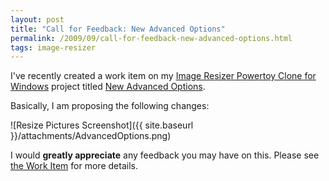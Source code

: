 ```yaml
---
layout: post
title: "Call for Feedback: New Advanced Options"
permalink: /2009/09/call-for-feedback-new-advanced-options.html
tags: image-resizer
---
```


I've recently created a work item on my [Image Resizer Powertoy Clone for Windows][1] project titled [New Advanced
Options][2].

Basically, I am proposing the following changes:

![Resize Pictures Screenshot]({{ site.baseurl }}/attachments/AdvancedOptions.png)

I would **greatly appreciate** any feedback you may have on this. Please see [the Work Item][2] for more details.


  [1]: http://phototoysclone.codeplex.com
  [2]: http://phototoysclone.codeplex.com/WorkItem/View.aspx?WorkItemId=2552
